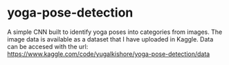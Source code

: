 # yoga-pose-detection
A simple CNN built to identify yoga poses into categories from images.
The image data is available as a dataset that I have uploaded in Kaggle. Data can be accesed with the url:
https://www.kaggle.com/code/yugalkishore/yoga-pose-detection/data
